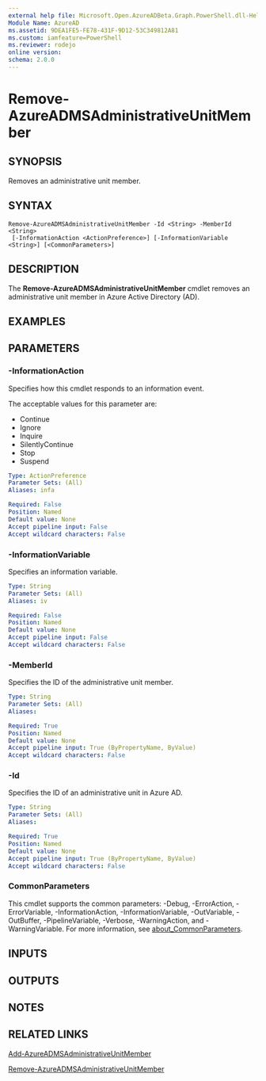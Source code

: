 ```yaml
---
external help file: Microsoft.Open.AzureADBeta.Graph.PowerShell.dll-Help.xml
Module Name: AzureAD
ms.assetid: 9DEA1FE5-FE78-431F-9D12-53C349812A81
ms.custom: iamfeature=PowerShell
ms.reviewer: rodejo
online version:
schema: 2.0.0
---
```


# Remove-AzureADMSAdministrativeUnitMember

## SYNOPSIS
Removes an administrative unit member.

## SYNTAX

```
Remove-AzureADMSAdministrativeUnitMember -Id <String> -MemberId <String>
 [-InformationAction <ActionPreference>] [-InformationVariable <String>] [<CommonParameters>]
```

## DESCRIPTION
The **Remove-AzureADMSAdministrativeUnitMember** cmdlet removes an administrative unit member in Azure Active Directory (AD).

## EXAMPLES

## PARAMETERS

### -InformationAction
Specifies how this cmdlet responds to an information event.

The acceptable values for this parameter are:

- Continue
- Ignore
- Inquire
- SilentlyContinue
- Stop
- Suspend

```yaml
Type: ActionPreference
Parameter Sets: (All)
Aliases: infa

Required: False
Position: Named
Default value: None
Accept pipeline input: False
Accept wildcard characters: False
```

### -InformationVariable
Specifies an information variable.

```yaml
Type: String
Parameter Sets: (All)
Aliases: iv

Required: False
Position: Named
Default value: None
Accept pipeline input: False
Accept wildcard characters: False
```

### -MemberId
Specifies the ID of the administrative unit member.

```yaml
Type: String
Parameter Sets: (All)
Aliases:

Required: True
Position: Named
Default value: None
Accept pipeline input: True (ByPropertyName, ByValue)
Accept wildcard characters: False
```

### -Id
Specifies the ID of an administrative unit in Azure AD.

```yaml
Type: String
Parameter Sets: (All)
Aliases:

Required: True
Position: Named
Default value: None
Accept pipeline input: True (ByPropertyName, ByValue)
Accept wildcard characters: False
```

### CommonParameters
This cmdlet supports the common parameters: -Debug, -ErrorAction, -ErrorVariable, -InformationAction, -InformationVariable, -OutVariable, -OutBuffer, -PipelineVariable, -Verbose, -WarningAction, and -WarningVariable. For more information, see [about_CommonParameters](http://go.microsoft.com/fwlink/?LinkID=113216).

## INPUTS

## OUTPUTS

## NOTES

## RELATED LINKS

[Add-AzureADMSAdministrativeUnitMember](./Add-AzureADMSAdministrativeUnitMember.md)

[Remove-AzureADMSAdministrativeUnitMember](./Remove-AzureADMSAdministrativeUnitMember.md)


